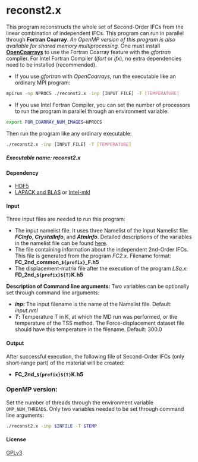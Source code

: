 # reconst2.x 
This program reconstructs the whole set of Second-Order IFCs from the linear combination of independent IFCs. 
This program can run in parallel through **Fortran Coarray**. _An OpenMP version of this program is also available for shared memory multiprocessing._ 
One must install [**OpenCoarrays**](http://www.opencoarrays.org/) to use the Fortran Coarray feature with the _gfortran_ compiler. For Intel Fortran Compiler (_ifort_ or _ifx_), no extra dependencies need to be installed (recommended). 
- If you use _gfortran_ with _OpenCoarrays_, run the executable like an ordinary MPI program:
```sh
mpirun -np NPROCS ./reconst2.x -inp [INPUT FILE] -T [TEMPERATURE] 
```
- If you use Intel Fortran Compiler, you can set the number of processors to run the program in parallel through an environment variable:
```sh
export FOR_COARRAY_NUM_IMAGES=NPROCS
```
Then run the program like any ordinary executable:
```sh
./reconst2.x -inp [INPUT FILE] -T [TEMPERATURE] 
```

##### Executable name: _reconst2.x_

#### Dependency
- [HDF5](https://www.hdfgroup.org/solutions/hdf5/)
- [LAPACK and BLAS](https://netlib.org/lapack/lug/node11.html) or [Intel-mkl](https://www.intel.com/content/www/us/en/developer/tools/oneapi/overview.html#gs.mgzhln)

#### Input
Three input files are needed to run this program:
- The input namelist file. It uses three Namelist of the input Namelist file: **_FCInfo_**, **_CrystalInfo_**, and **_AtmInfo_**. Detailed descriptions of the variables in the namelist file can be found [here](src/FC2/README.md).
- The file containing information about the independent 2nd-Order IFCs. This file is generated from the program _FC2.x_. Filename format: **FC_2nd_common_`${prefix}`_F.h5**
- The displacement-matrix file after the execution of the program _LSq.x_: **FD_2nd_`${prefix}${T}`K.h5**

 
**Description of Command line arguments:**
Two variables can be optionally set through command line arguments:
- **_inp_:** The input filename is the name of the Namelist file. Default: _input.nml_
- **_T_:** Temperature T in K, at which the MD run was performed, or the temperature of the TSS method. The Force-displacement dataset file should have this temperature in the filename. Default: 300.0

#### Output
After successful execution, the following file of Second-Order IFCs (only short-range part) of the material will be created: 
- **FC_2nd_`${prefix}${T}`K.h5**

### OpenMP version: 
Set the number of threads through the environment variable `OMP_NUM_THREADS`. 
Only two variables needed to be set through command line arguments:
```sh
./reconst2.x -inp $INFILE -T $TEMP
```

#### License

[GPLv3](https://www.gnu.org/licenses/gpl-3.0.en.html)

